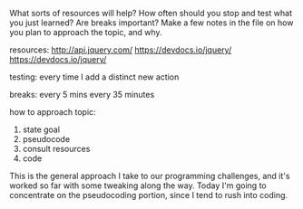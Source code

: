 What sorts of resources will help? How often should you stop and test what you just learned? Are breaks important? Make a few notes in the file on how you plan to approach the topic, and why.

resources:
http://api.jquery.com/
https://devdocs.io/jquery/
https://devdocs.io/jquery/

testing:
every time I add a distinct new action

breaks:
every 5 mins every 35 minutes

how to approach topic:
1. state goal
2. pseudocode
3. consult resources
4. code

This is the general approach I take to our programming challenges, and it's worked so far with some tweaking along the way.  Today I'm going to concentrate on the pseudocoding portion, since I tend to rush into coding.
